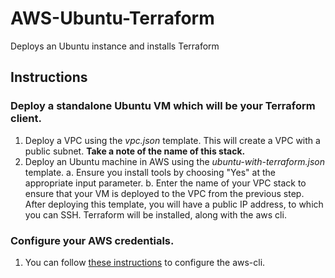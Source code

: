 # AWS-Ubuntu-Terraform
Deploys an Ubuntu instance and installs Terraform

## Instructions

### Deploy a standalone Ubuntu VM which will be your Terraform client.
1. Deploy a VPC using the <i>vpc.json</i> template. This will create a VPC with a public subnet. <b>Take a note of the name of this stack.</b> 
2. Deploy an Ubuntu machine in AWS using the <i>ubuntu-with-terraform.json</i> template. 
  a. Ensure you install tools by choosing "Yes" at the appropriate input parameter.
  b. Enter the name of your VPC stack to ensure that your VM is deployed to the VPC from the previous step. 
After deploying this template, you will have a public IP address, to which you can SSH. Terraform will be installed, along with the aws cli.

### Configure your AWS credentials.
1. You can follow [these instructions](https://docs.aws.amazon.com/cli/latest/userguide/cli-chap-configure.html#cli-quick-configuration) to configure the aws-cli. 
